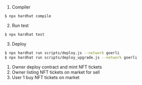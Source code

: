 1. Compiler

``` bash
$ npx hardhat compile
```

2. Run test

``` bash
$ npx hardhat test
```

3. Deploy

``` bash
$ npx hardhat run scripts/deploy.js --network goerli
$ npx hardhat run scripts/deploy_upgrade.js --network goerli
```


1. Owner deploy contract and mint NFT tickets 
2. Owner listing NFT tickets on market for sell
3. User 1 buy NFT tickets on market
